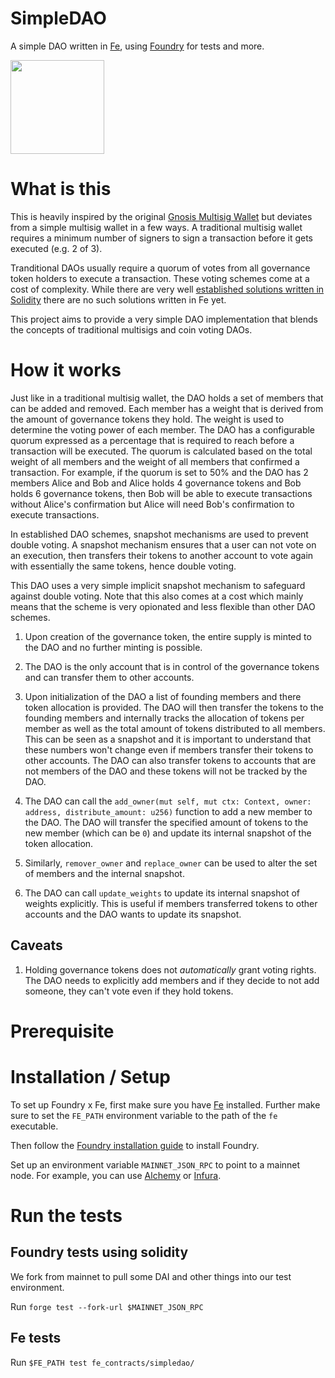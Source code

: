 # SimpleDAO

A simple DAO written in [Fe](https://fe-lang.org/), using [Foundry](https://getfoundry.sh/) for tests and more.

<img src="https://raw.githubusercontent.com/ethereum/fe/master/logo/fe_svg/fe_source.svg" width="150px">

<br>

# What is this

This is heavily inspired by the original [Gnosis Multisig Wallet](https://github.com/OpenZeppelin/gnosis-multisig/blob/master/contracts/MultiSigWallet.sol) but deviates from a simple multisig wallet in a few ways. A traditional multisig wallet requires a minimum number of signers to sign a transaction before it gets executed (e.g. 2 of 3).

Tranditional DAOs usually require a quorum of votes from all governance token holders to execute a transaction. These voting schemes come at a cost of complexity. While there are very well [established solutions written in Solidity](https://docs.openzeppelin.com/contracts/4.x/api/token/erc20#ERC20Votes) there are no such solutions written in Fe yet.

This project aims to provide a very simple DAO implementation that blends the concepts of traditional multisigs and coin voting DAOs.


# How it works

Just like in a traditional multisig wallet, the DAO holds a set of members that can be added and removed. Each member has a weight that is derived from the amount of governance tokens they hold. The weight is used to determine the voting power of each member. The DAO has a configurable quorum expressed as a percentage that is required to reach before a transaction will be executed. The quorum is calculated based on the total weight of all members and the weight of all members that confirmed a transaction. For example, if the quorum is set to 50% and the DAO has 2 members Alice and Bob and Alice holds 4 governance tokens and Bob holds 6 governance tokens, then Bob will be able to execute transactions without Alice's confirmation but Alice will need Bob's confirmation to execute transactions.

In established DAO schemes, snapshot mechanisms are used to prevent double voting. A snapshot mechanism ensures that a user can not vote on an execution, then transfers their tokens to another account to vote again with essentially the same tokens, hence double voting.

This DAO uses a very simple implicit snapshot mechanism to safeguard against double voting. Note that this also comes at a cost which mainly means that the scheme is very opionated and less flexible than other DAO schemes.

1. Upon creation of the governance token, the entire supply is minted to the DAO and no further minting is possible.

2. The DAO is the only account that is in control of the governance tokens and can transfer them to other accounts.

3. Upon initialization of the DAO a list of founding members and there token allocation is provided. The DAO will then transfer the tokens to the founding members and internally tracks the allocation of tokens per member as well as the total amount of tokens distributed to all members. This can be seen as a snapshot and it is important to understand that these numbers won't change even if members transfer their tokens to other accounts. The DAO can also transfer tokens to accounts that are not members of the DAO and these tokens will not be tracked by the DAO.

4. The DAO can call the `add_owner(mut self, mut ctx: Context, owner: address, distribute_amount: u256)` function to add a new member to the DAO. The DAO will transfer the specified amount of tokens to the new member (which can be `0`) and update its internal snapshot of the token allocation.

5. Similarly, `remover_owner` and `replace_owner` can be used to alter the set of members and the internal snapshot.

6. The DAO can call `update_weights` to update its internal snapshot of weights explicitly. This is useful if members transferred tokens to other accounts and the DAO wants to update its snapshot.



## Caveats

1. Holding governance tokens does not *automatically* grant voting rights. The DAO needs to explicitly add members and if they decide to not add someone, they can't vote even if they hold tokens.


# Prerequisite
# Installation / Setup

To set up Foundry x Fe, first make sure you have [Fe](https://fe-lang.org/) installed. Further make sure to set the `FE_PATH` environment variable to the path of the `fe` executable.

Then follow the [Foundry installation guide](https://book.getfoundry.sh/getting-started/installation) to install Foundry.

Set up an environment variable `MAINNET_JSON_RPC` to point to a mainnet node. For example, you can use [Alchemy](https://alchemyapi.io/) or [Infura](https://infura.io/).

# Run the tests

## Foundry tests using solidity

We fork from mainnet to pull some DAI and other things into our test environment.

Run `forge test --fork-url $MAINNET_JSON_RPC`

## Fe tests

Run `$FE_PATH test fe_contracts/simpledao/`
